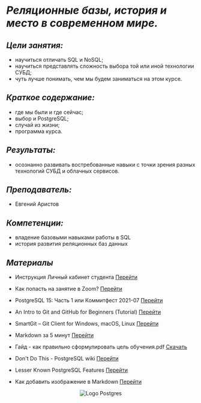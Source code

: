 # **_Реляционные базы, история и место в современном мире._**

## **_Цели занятия:_**
+ научиться отличать SQL и NoSQL; 
+ научиться представлять сложность выбора той или иной технологии СУБД; 
+ чуть лучше понимать, чем мы будем заниматься на этом курсе.


## **_Краткое содержание:_**
+ где мы были и где сейчас; 
+ выбор и PostgreSQL; 
+ случай из жизни; 
+ программа курса.


## **_Результаты:_**
+ осознанно развивать востребованные навыки с точки зрения разных технологий СУБД и облачных сервисов.


## **_Преподаватель:_**
+ Евгений Аристов


## **_Компетенции:_**
+ владение базовыми навыками работы в SQL
+ история развития реляционных баз данных


## **_Материалы_**
+ Инструкция Личный кабинет студента [Перейти](https://docs.google.com/presentation/d/17fs6RI_Aqc58eMbmvK6Ww-DYXL-U2O4lbG6LaHvkmjc/edit?usp=sharing)

+ Как попасть на занятие в Zoom? [Перейти](https://docs.google.com/presentation/d/1I43BcOz4BgNZcovmA3ypz7jB_583nb8ADXb5PmA2ELg/edit?usp=sharing)

+ PostgreSQL 15: Часть 1 или Коммитфест 2021-07 [Перейти](https://habr.com/ru/company/postgrespro/blog/572782/)

+ An Intro to Git and GitHub for Beginners (Tutorial) [Перейти](https://product.hubspot.com/blog/git-and-github-tutorial-for-beginners)

+ SmartGit – Git Client for Windows, macOS, Linux [Перейти](https://www.syntevo.com/smartgit/)

+ Markdown за 5 минут [Перейти](https://htmlacademy.ru/blog/articles/markdown)

+ Гайд - как правильно сформулировать цель обучения.pdf [Скачать](https://cdn.otus.ru/media/private/1e/c4/%D0%93%D0%B0%D0%B9%D0%B4___%D0%BA%D0%B0%D0%BA_%D0%BF%D1%80%D0%B0%D0%B2%D0%B8%D0%BB%D1%8C%D0%BD%D0%BE_%D1%81%D1%84%D0%BE%D1%80%D0%BC%D1%83%D0%BB%D0%B8%D1%80%D0%BE%D0%B2%D0%B0%D1%82%D1%8C_%D1%86%D0%B5%D0%BB%D1%8C_%D0%BE%D0%B1%D1%83%D1%87%D0%B5%D0%BD%D0%B8%D1%8F-301039-1ec468.pdf?hash=v7-MDnMtkLQRAYWByGhWqA&expires=1681060168)

+ Don't Do This - PostgreSQL wiki [Перейти](https://wiki.postgresql.org/wiki/Don't_Do_This)

+ Lesser Known PostgreSQL Features [Перейти](https://hakibenita.com/postgresql-unknown-features?ref=refind)

+ Как добавить изображение в Markdown [Перейти](https://denshub.com/ru/hugo-post-insert-image/)
  
  
  
<p align="center">
<image src="/lesson 1/Postgresql_elephant.svg" alt="Logo Postgres">
</p>
